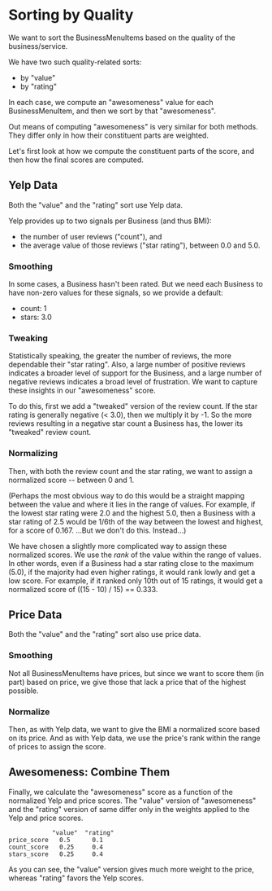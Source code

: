 
# Sorting by Quality

We want to sort the BusinessMenuItems based on the quality of the
business/service.

We have two such quality-related sorts:
  * by "value"
  * by "rating"

In each case, we compute an "awesomeness" value for each
BusinessMenuItem, and then we sort by that "awesomeness".

Out means of computing "awesomeness" is very similar for both methods.
They differ only in how their constituent parts are weighted.

Let's first look at how we compute the constituent parts of the score,
and then how the final scores are computed.


## Yelp Data

Both the "value" and the "rating" sort use Yelp data.

Yelp provides up to two signals per Business (and thus BMI):
  * the number of user reviews ("count"), and
  * the average value of those reviews ("star rating"),
    between 0.0 and 5.0.

### Smoothing

In some cases, a Business hasn't been rated.  But we need each
Business to have non-zero values for these signals, so we provide a
default:

* count: 1
* stars: 3.0

### Tweaking

Statistically speaking, the greater the number of reviews, the more
dependable their "star rating".  Also, a large number of positive
reviews indicates a broader level of support for the Business, and a
large number of negative reviews indicates a broad level of
frustration.  We want to capture these insights in our "awesomeness"
score.

To do this, first we add a "tweaked" version of the review count.  If
the star rating is generally negative (< 3.0), then we multiply it by
-1.  So the more reviews resulting in a negative star count a Business
has, the lower its "tweaked" review count.

### Normalizing

Then, with both the review count and the star rating, we want to
assign a normalized score -- between 0 and 1.

(Perhaps the most obvious way to do this would be a straight mapping
between the value and where it lies in the range of values.  For
example, if the lowest star rating were 2.0 and the highest 5.0, then
a Business with a star rating of 2.5 would be 1/6th of the way between
the lowest and highest, for a score of 0.167.  ...But we don't do
this.  Instead...)

We have chosen a slightly more complicated way to assign these
normalized scores.  We use the *rank* of the value within the range of
values.  In other words, even if a Business had a star rating close to
the maximum (5.0), if the majority had even higher ratings, it would
rank lowly and get a low score.  For example, if it ranked only 10th
out of 15 ratings, it would get a normalized score of ((15 - 10) / 15)
== 0.333.


## Price Data

Both the "value" and the "rating" sort also use price data.

### Smoothing

Not all BusinessMenuItems have prices, but since we want to score them
(in part) based on price, we give those that lack a price that of the
highest possible.

### Normalize

Then, as with Yelp data, we want to give the BMI a normalized score
based on its price.  And as with Yelp data, we use the price's rank
within the range of prices to assign the score.


## Awesomeness: Combine Them

Finally, we calculate the "awesomeness" score as a function of the
normalized Yelp and price scores.  The "value" version of
"awesomeness" and the "rating" version of same differ only in the
weights applied to the Yelp and price scores.

                "value"  "rating"
    price_score   0.5      0.1
    count_score   0.25     0.4
    stars_score   0.25     0.4

As you can see, the "value" version gives much more weight to the
price, whereas "rating" favors the Yelp scores.
